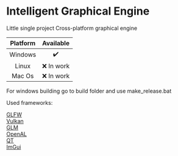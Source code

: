 # Intelligent Graphical Engine
Little single project
Cross-platform graphical engine  

| Platform | Available |
|:--------:|:---------:|
| Windows  |:heavy_check_mark:|
| Linux    | :x: In work |
| Mac Os   | :x: In work |

For windows building go to build folder and use make_release.bat

Used frameworks:

[GLFW](https://github.com/glfw/glfw)   
[Vulkan](https://github.com/KhronosGroup)  
[GLM](https://github.com/g-truc/glm)  
[OpenAL](https://github.com/kcat/openal-soft)  
[QT](https://github.com/qt)  
[ImGui](https://github.com/ocornut/imgui)     


